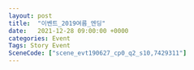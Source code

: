 ```yaml
---
layout: post
title:  "이벤트_2019여름_엔딩"
date:   2021-12-28 09:00:00 +0000
categories: Event
Tags: Story Event
SceneCode: ["scene_evt190627_cp0_q2_s10,7429311"]
---
```

